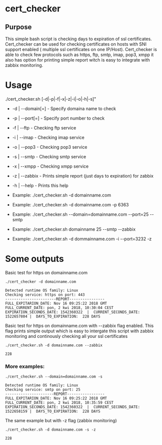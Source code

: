 # cert_checker

## Purpose
This simple bash script is checking days to expiration of ssl certificates. Cert_checker can be used for checking certificates on hosts with SNI support enabled ( multiple ssl certificates on one IP/Host). Cert_checker is able to check few protocols such as https, ftp, smtp, imap, pop3, xmpp it also has option for printing simple report witch is easy to integrate with zabbix monitoring.

# Usage
./cert_checker.sh [-d|-p|-f|-x|-z|-i|-o|-h|-s]"

* -d | --domain[=]<domain name> - Specify domaina name to check
* -p | --port[=]<port number> - Specify port number to check
* -f | --ftp      - Checking ftp service
* -i | --imap   - Checking imap service
* -o | --pop3 - Checking pop3 service
* -s | --smtp  - Checking smtp service
* -x | --xmpp - Checking xmpp service
* -z | --zabbix - Prints simple report (just days to expiration) for zabbix
* -h | --help - Prints this help

* Example: ./cert_checker.sh -d domainname.com
* Example: ./cert_checker.sh  -d domainname.com -p 6363
* Example: ./cert_checker.sh  --domain=domainname.com --port=25 --smtp
* Example: ./cert_checker.sh  domainname 25 --smtp --zabbix
* Example: ./cert_checker.sh  -d dommainname.com -i --port=3232 -z

# Some outputs
Basic test for https on domainname.com
```
./cert_checker -d domainname.com

Detected runtime OS family: Linux
Checking service: https on port: 443
-----------------------REPORT----------------
FULL_EXPITARION_DATE: Nov 16 09:25:22 2018 GMT
FULL_CURRENT_DATE: pon, 2 kwi 2018, 10:30:04 CEST
EXPIRATION_SECONDS_DATE: 1542360322  |  CURRENT_SECONDS_DATE: 1522657804 |  DAYS_TO_EXPIRATION:  228 DAYS
```

Basic test for https on domainname.com with --zabbix flag enabled. This flag prints simple output which is easy to intergate this script with zabbix monitoring and continously checking all your ssl certificates 
```
./cert_checker.sh -d domainname.com --zabbix

228
```
### More examples:

```
./cert_checker.sh --domain=domainname.com -s

Detected runtime OS family: Linux
Checking service: smtp on port: 25
----------------------REPORT-----------------
FULL_EXPITARION_DATE: Nov 16 09:25:22 2018 GMT
FULL_CURRENT_DATE: pon, 2 kwi 2018, 10:35:59 CEST
EXPIRATION_SECONDS_DATE: 1542360322  |  CURRENT_SECONDS_DATE: 1522658159 |  DAYS_TO_EXPIRATION:  228 DAYS
```
The same example but with -z flag (zabbix monitoring)
```
./cert_checker.sh -d domainname.com -s -z

228
```
